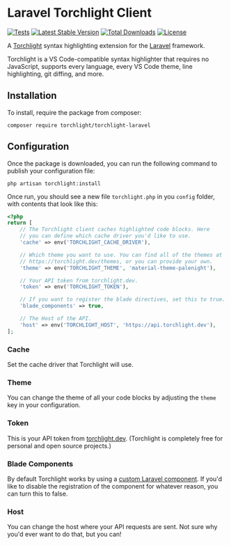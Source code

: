 # Laravel Torchlight Client

[![Tests](https://github.com/torchlight-api/torchlight-laravel/actions/workflows/tests.yml/badge.svg)](https://github.com/torchlight-api/torchlight-laravel/actions/workflows/tests.yml) [![Latest Stable Version](https://poser.pugx.org/torchlight/torchlight-laravel/v)](/docs//packagist.org/packages/torchlight/torchlight-laravel) [![Total Downloads](https://poser.pugx.org/torchlight/torchlight-laravel/downloads)](/docs//packagist.org/packages/torchlight/torchlight-laravel) [![License](https://poser.pugx.org/torchlight/torchlight-laravel/license)](/docs//packagist.org/packages/torchlight/torchlight-laravel)


A [Torchlight](https://torchlight.dev) syntax highlighting extension for the [Laravel](https://laravel.com/) framework.

Torchlight is a VS Code-compatible syntax highlighter that requires no JavaScript, supports every language, every VS Code theme, line highlighting, git diffing, and more.

## Installation

To install, require the package from composer:

```
composer require torchlight/torchlight-laravel
```

## Configuration

Once the package is downloaded, you can run the following command to publish your configuration file:

```
php artisan torchlight:install
```

Once run, you should see a new file `torchlight.php` in you `config` folder, with contents that look like this:

```php
<?php
return [
    // The Torchlight client caches highlighted code blocks. Here
    // you can define which cache driver you'd like to use.
    'cache' => env('TORCHLIGHT_CACHE_DRIVER'),

    // Which theme you want to use. You can find all of the themes at
    // https://torchlight.dev/themes, or you can provide your own.
    'theme' => env('TORCHLIGHT_THEME', 'material-theme-palenight'),

    // Your API token from torchlight.dev.
    'token' => env('TORCHLIGHT_TOKEN'),

    // If you want to register the blade directives, set this to true.
    'blade_components' => true,

    // The Host of the API.
    'host' => env('TORCHLIGHT_HOST', 'https://api.torchlight.dev'),
];

```
### Cache

Set the cache driver that Torchlight will use.

### Theme

You can change the theme of all your code blocks by adjusting the `theme` key in your configuration.

### Token

This is your API token from [torchlight.dev](https://torchlight.dev). (Torchlight is completely free for personal and open source projects.)

### Blade Components

By default Torchlight works by using a [custom Laravel component](https://laravel.com/docs/master/blade#components). If you'd like to disable the registration of the component for whatever reason, you can turn this to false.

### Host

You can change the host where your API requests are sent. Not sure why you'd ever want to do that, but you can!